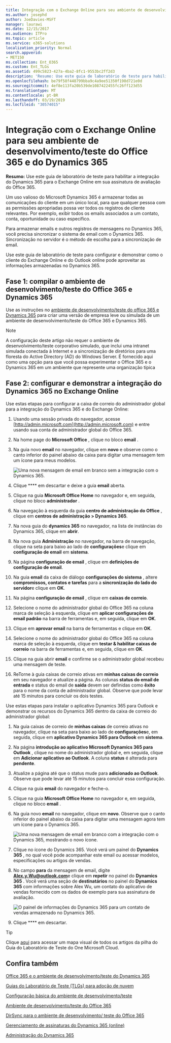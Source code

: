 ```yaml
---
title: Integração com o Exchange Online para seu ambiente de desenvolvimento/teste do Office 365 e do Dynamics 365
ms.author: josephd
author: JoeDavies-MSFT
manager: laurawi
ms.date: 12/15/2017
ms.audience: ITPro
ms.topic: article
ms.service: o365-solutions
localization_priority: Normal
search.appverid:
- MET150
ms.collection: Ent_O365
ms.custom: Ent_TLGs
ms.assetid: 499c5823-427a-4ba2-8fc1-9553bc2ff2d3
description: 'Resumo: Use este guia de laboratório de teste para habilitar a integração do Dynamics 365 para o Exchange Online em sua assinatura de avaliação do Office 365.'
ms.openlocfilehash: be79f58f448799bba9c4a9ee51350f198d721e0d
ms.sourcegitcommit: 4ef8e113fa20b539de1087422455fc26ff123d55
ms.translationtype: MT
ms.contentlocale: pt-BR
ms.lasthandoff: 03/19/2019
ms.locfileid: "30574015"
---
```

# <a name="exchange-online-integration-for-your-office-365-and-dynamics-365-devtest-environment"></a>Integração com o Exchange Online para seu ambiente de desenvolvimento/teste do Office 365 e do Dynamics 365

 **Resumo:** Use este guia de laboratório de teste para habilitar a integração do Dynamics 365 para o Exchange Online em sua assinatura de avaliação do Office 365.
  
Um uso valioso do Microsoft Dynamics 365 é armazenar todas as comunicações do cliente em um único local, para que qualquer pessoa com as permissões apropriadas possa ver todos os registros de cliente relevantes. Por exemplo, exibir todos os emails associados a um contato, conta, oportunidade ou caso específico.
  
Para armazenar emails e outros registros de mensagens no Dynamics 365, você precisa sincronizar o sistema de email com o Dynamics 365. Sincronização no servidor é o método de escolha para a sincronização de email.
  
Use este guia de laboratório de teste para configurar e demonstrar como o cliente do Exchange Online e do Outlook online pode aproveitar as informações armazenadas no Dynamics 365. 
  
## <a name="phase-1-build-out-the-office-365-and-dynamics-365-devtest-environment"></a>Fase 1: compilar o ambiente de desenvolvimento/teste do Office 365 e Dynamics 365

Use as instruções no [ambiente de desenvolvimento/teste do office 365 e Dynamics 365](office-365-and-dynamics-365-dev-test-environment.md) para criar uma versão de empresa leve ou simulada de um ambiente de desenvolvimento/teste do Office 365 e Dynamics 365.
  
> [!NOTE]
> A configuração deste artigo não requer o ambiente de desenvolvimento/teste corporativo simulado, que inclui uma intranet simulada conectada à Internet e a sincronização de diretórios para uma floresta do Active Directory (AD) do Windows Server. É fornecido aqui como uma opção para que você possa experimentar o Office 365 e o Dynamics 365 em um ambiente que represente uma organização típica 
  
## <a name="phase-2-configure-and-demonstrate-dynamics-365-integration-in-exchange-online"></a>Fase 2: configurar e demonstrar a integração do Dynamics 365 no Exchange Online

Use estas etapas para configurar a caixa de correio do administrador global para a integração do Dynamics 365 e do Exchange Online:
  
1. Usando uma sessão privada do navegador, acesse [http://admin.microsoft.com](http://admin.microsoft.com) e entre usando sua conta de administrador global do Office 365.
    
2. Na home page do **Microsoft Office** , clique no bloco **email** .
    
3. Na guia novo **email** no navegador, clique em **novo** e observe como o canto inferior do painel abaixo da caixa para digitar uma mensagem tem um ícone para meus modelos.
    
     ![Uma nova mensagem de email em branco sem a integração com o Dynamics 365.](media/879b54fd-a68f-4581-9f89-d5050df6f4de.png)
  
4. Clique **** em descartar e deixe a guia **email** aberta.
    
5. Clique na guia **Microsoft Office Home** no navegador e, em seguida, clique no bloco **administrador** .
    
6. Na navegação à esquerda da guia **centro de administração do Office** , clique em **centros de administração > Dynamics 365**.
    
7. Na nova guia do **dynamics 365** no navegador, na lista de instâncias do Dynamics 365, clique em **abrir**.
    
8. Na nova guia **Administração** no navegador, na barra de navegação, clique na seta para baixo ao lado de **configurações**e clique em **configuração de email** em **sistema**.
    
9.  Na página **configuração de email** , clique em **definições de configuração de email**.
    
10. Na guia **email** da caixa de diálogo **configurações do sistema** , altere **compromissos, contatos e tarefas** para a **sincronização do lado do servidor**e clique em **OK**.
    
11. Na página **configuração de email** , clique em **caixas de correio**.
    
12. Selecione o nome do administrador global do Office 365 na coluna marca de seleção à esquerda, clique em **aplicar configurações de email padrão** na barra de ferramentas e, em seguida, clique em **OK**.
    
13. Clique em **aprovar email** na barra de ferramentas e clique em **OK**.
    
14. Selecione o nome do administrador global do Office 365 na coluna marca de seleção à esquerda, clique em **testar &amp; habilitar caixas de correio** na barra de ferramentas e, em seguida, clique em **OK**.
    
15. Clique na guia abrir **email** e confirme se o administrador global recebeu uma mensagem de teste.
    
16. ReTorne à guia caixas de correio ativas em **minhas caixas de correio** em seu navegador e atualize a página. As colunas **status do email de entrada** e status do email de **saída** devem ser definidas como **êxito** para o nome da conta de administrador global. Observe que pode levar até 15 minutos para concluir os dois testes.
    
Use estas etapas para instalar o aplicativo Dynamics 365 para Outlook e demonstrar os recursos do Dynamics 365 dentro da caixa de correio do administrador global:
  
1. Na guia caixas de correio de **minhas caixas** de correio ativas no navegador, clique na seta para baixo ao lado de **configurações**e, em seguida, clique em **aplicativo Dynamics 365 para Outlook** em **sistema**.
    
2. Na página **introdução ao aplicativo Microsoft Dynamics 365 para Outlook** , clique no nome do administrador global e, em seguida, clique em **Adicionar aplicativo ao Outlook**. A coluna **status** é alterada para **pendente**.
    
3. Atualize a página até que o status mude para **adicionado ao Outlook**. Observe que pode levar até 15 minutos para concluir essa configuração.
    
4. Clique na guia **email** do navegador e feche-o.
    
5. Clique na guia **Microsoft Office Home** no navegador e, em seguida, clique no bloco **email** .
    
6. Na guia novo **email** no navegador, clique em **novo**. Observe que o canto inferior do painel abaixo da caixa para digitar uma mensagem agora tem um ícone para o Dynamics 365.
    
     ![Uma nova mensagem de email em branco com a integração com o Dynamics 365, mostrando o novo ícone.](media/ecb822e1-45fe-4481-99a1-294317d1d2de.png)
  
7. Clique no ícone do Dynamics 365. Você verá um painel do **Dynamics 365** , no qual você pode acompanhar este email ou acessar modelos, especificações ou artigos de vendas.
    
8. No campo **para** da mensagem de email, digite **Alex.y.Wu@outlook.com**e clique em **repetir** no painel do **Dynamics 365** . Você verá uma seção de **destinatários** no painel do **Dynamics 365** com informações sobre Alex Wu, um contato do aplicativo de vendas fornecido com os dados de exemplo para sua assinatura de avaliação.
    
     ![O painel de informações do Dynamics 365 para um contato de vendas armazenado no Dynamics 365.](media/a010fa5f-3f1b-47d4-ab5e-d00d85a24a3f.png)
  
9. Clique **** em descartar.

> [!TIP]
> Clique [aqui](http://aka.ms/catlgstack) para acessar um mapa visual de todos os artigos da pilha do Guia do Laboratório de Teste do One Microsoft Cloud.
    
## <a name="see-also"></a>Confira também


[Office 365 e o ambiente de desenvolvimento/teste do Dynamics 365](office-365-and-dynamics-365-dev-test-environment.md)
  
[Guias do Laboratório de Teste (TLGs) para adoção de nuvem](cloud-adoption-test-lab-guides-tlgs.md)
  
[Configuração básica do ambiente de desenvolvimento/teste](base-configuration-dev-test-environment.md) 
  
[Ambiente de desenvolvimento/teste do Office 365](office-365-dev-test-environment.md)
  
[DirSync para o ambiente de desenvolvimento/ teste do Office 365](dirsync-for-your-office-365-dev-test-environment.md)

[Gerenciamento de assinaturas do Dynamics 365 (online)](https://technet.microsoft.com/library/jj679903.aspx)
  
[Administração do Dynamics 365](https://technet.microsoft.com/library/dn531101.aspx)


